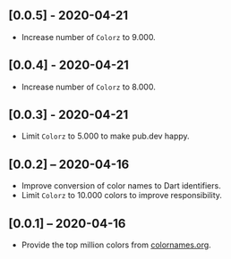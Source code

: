 ## [0.0.5] - 2020-04-21

* Increase number of `Colorz` to 9.000.

## [0.0.4] - 2020-04-21

* Increase number of `Colorz` to 8.000.

## [0.0.3] - 2020-04-21

* Limit `Colorz` to 5.000 to make pub.dev happy.

## [0.0.2] – 2020-04-16

* Improve conversion of color names to Dart identifiers.
* Limit `Colorz` to 10.000 colors to improve responsibility.

## [0.0.1] – 2020-04-16

* Provide the top million colors from [colornames.org](https://colornames.org/).
